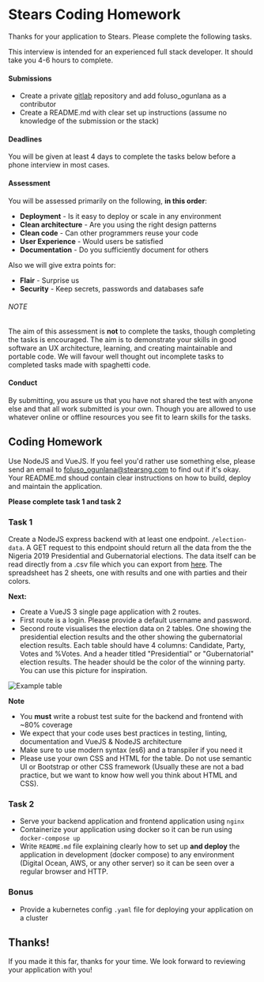 # Stears Coding Homework

Thanks for your application to Stears. Please complete the following tasks.

This interview is intended for an experienced full stack developer.
It should take you 4-6 hours to complete.

#### Submissions

- Create a private [gitlab](https://gitlab.com/) repository and add foluso_ogunlana as a contributor
- Create a README.md with clear set up instructions (assume no knowledge of the submission or the stack)

#### Deadlines

You will be given at least 4 days to complete the tasks below before a phone interview in most cases.

#### Assessment

You will be assessed primarily on the following, **in this order**:

- **Deployment** - Is it easy to deploy or scale in any environment
- **Clean architecture** - Are you using the right design patterns
- **Clean code** - Can other programmers reuse your code
- **User Experience** - Would users be satisfied
- **Documentation** - Do you sufficiently document for others

Also we will give extra points for:

- **Flair** - Surprise us
- **Security** - Keep secrets, passwords and databases safe

###### NOTE

The aim of this assessment is **not** to complete the tasks, though completing the tasks is encouraged. The aim is to demonstrate your skills in good software an UX architecture, learning, and creating maintainable and portable code. We will favour well thought out incomplete tasks to completed tasks made with spaghetti code.

#### Conduct

By submitting, you assure us that you have not shared the test with anyone else and that all work submitted is your own. Though you are allowed to use whatever online or offline resources you see fit to learn skills for the tasks.

## **Coding Homework**

Use NodeJS and VueJS. If you feel you'd rather use something else, please send an email to foluso_ogunlana@stearsng.com to find out if it's okay. Your README.md shoud contain clear instructions on how to build, deploy and maintain the application.

**Please complete task 1 and task 2**

### Task 1

Create a NodeJS express backend with at least one endpoint. `/election-data`. A GET request to this endpoint should return all the data from the the Nigeria 2019 Presidential and Gubernatorial elections. The data itself can be read directly from a .csv file which you can export from [here](https://docs.google.com/spreadsheets/d/1kPp3SY7kNOOURNoLQF0EHXBNlmvyPYcUk1eWmwUjTj4/edit?usp=sharing). The spreadsheet has 2 sheets, one with results and one with parties and their colors.

**Next:**

- Create a VueJS 3 single page application with 2 routes.
- First route is a login. Please provide a default username and password.
- Second route visualises the election data on 2 tables. One showing the presidential election results and the other showing the gubernatorial election results. Each table should have 4 columns: Candidate, Party, Votes and %Votes. And a header titled "Presidential" or "Gubernatorial" election results. The header should be the color of the winning party. You can use this picture for inspiration.

![Example table](/../master/table.png?raw=true "Example Table")

**Note**

- You **must** write a robust test suite for the backend and frontend with ~80% coverage
- We expect that your code uses best practices in testing, linting, documentation and VueJS & NodeJS architecture
- Make sure to use modern syntax (es6) and a transpiler if you need it
- Please use your own CSS and HTML for the table. Do not use semantic UI or Bootstrap or other CSS framework (Usually these are not a bad practice, but we want to know how well you think about HTML and CSS).

### Task 2

- Serve your backend application and frontend application using `nginx`
- Containerize your application using docker so it can be run using `docker-compose up`
- Write `README.md` file explaining clearly how to set up **and deploy** the application in development (docker compose) to any environment (Digital Ocean, AWS, or any other server) so it can be seen over a regular browser and HTTP.

### Bonus

- Provide a kubernetes config `.yaml` file for deploying your application on a cluster

## Thanks!

If you made it this far, thanks for your time.
We look forward to reviewing your application with you!
